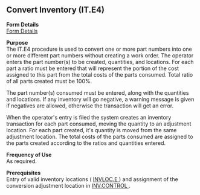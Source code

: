 ##  Convert Inventory (IT.E4)

<PageHeader />

**Form Details**  
[ Form Details ](IT-E4-1/README.md)   

**Purpose**  
The IT.E4 procedure is used to convert one or more part numbers into one or
more different part numbers without creating a work order. The operator enters
the part number(s) to be created, quantities, and locations. For each part a
ratio must be entered that will represent the portion of the cost assigned to
this part from the total costs of the parts consumed. Total ratio of all parts
created must be 100%.  
  
The part number(s) consumed must be entered, along with the quantities and
locations. If any inventory will go negative, a warning message is given if
negatives are allowed, otherwise the transaction will get an error.  
  
When the operator's entry is filed the system creates an inventory transaction
for each part consumed, moving the quantity to an adjustment location. For
each part created, it's quantity is moved from the same adjustment location.
The total costs of the parts consumed are assigned to the parts created
according to the ratios and quantities entered.  

**Frequency of Use**  
As required.

**Prerequisites**  
Entry of valid inventory locations ( [ INVLOC.E ](../../../../../../../../rover/AP-OVERVIEW/AP-ENTRY/AP-E/CHECKS-E/AP-CONTROL/INVLOC-E) ) and assignment of the conversion adjustment location in [ INV.CONTROL ](../../../../../../../../rover/AP-OVERVIEW/AP-ENTRY/AP-E/AP-E-2/INV-CONTROL) . 

<badge text= "Version 8.10.57" vertical="middle" />

<PageFooter />